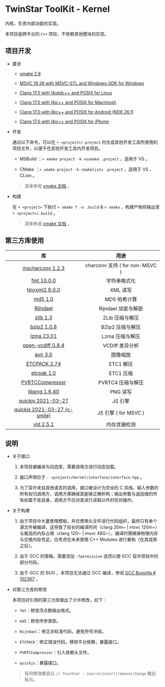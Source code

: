 # TwinStar ToolKit - Kernel

内核，负责内部功能的实现。

本项目是跨平台的 `C++` 项目，不依赖其他模块的实现。

## 项目开发

* 要求
	
	* [xmake 2.8](https://xmake.io/#/)
	
	* [MSVC 19.38 with MSVC-STL and Windows-SDK for Windows](https://visualstudio.microsoft.com/downloads/)
	
	* [Clang 17.0 with libstdc++ and POSIX for Linux](https://llvm.org/)
	
	* [Clang 17.0 with libc++ and POSIX for Macintosh](https://llvm.org/)
	
	* [Clang 17.0 with libc++ and POSIX for Android (NDK 26.1)](https://developer.android.com/ndk/downloads)
	
	* [Clang 17.0 with libc++ and POSIX for iPhone](https://llvm.org/)

* 开发
	
	通过以下命令，可以在 `+ <project>/.project` 内生成其他开发工具所使用的项目文件，以便于在其他开发工具内开发项目。
	
	* MSBuild ：`> xmake project -k vsxmake .project` ，适用于 VS 。
	
	* CMake ：`> xmake project -k cmakelists .project` ，适用于 VS 、CLion 。
	
	> 具体参阅 [xmake 文档](https://xmake.io/#/plugin/builtin_plugins?id=generate-ide-project-files) 。

* 构建
	
	在 `+ <project>` 下执行 `> xmake f -o .build` & `> xmake` ，构建产物将输出至 `+ <project>/.build` 。
	
	> 具体参阅 [xmake 文档](https://xmake.io/#/) 。

## 第三方库使用

| 库                                                                         | 用途                           |
|:--------------------------------------------------------------------------:|:------------------------------:|
| [mscharconv 1.2.3](https://github.com/iboB/mscharconv)                     | charconv 支持 ( for non-MSVC ) |
| [fmt 10.0.0](https://github.com/fmtlib/fmt)                                | 字符串格式化                   |
| [tinyxml2 9.0.0](https://github.com/leethomason/tinyxml2)                  | XML 读写                       |
| [md5 1.0](https://github.com/JieweiWei/md5)                                | MD5 哈希计算                   |
| [Rijndael](#)                                                              | Rijndael 加密与解密            |
| [zlib 1.3](https://github.com/madler/zlib)                                 | ZLib 压缩与解压                |
| [bzip2 1.0.8](https://sourceware.org/bzip2/)                               | BZip2 压缩与解压               |
| [lzma 23.01](https://www.7-zip.org/sdk.html)                               | Lzma 压缩与解压                |
| [open-vcdiff 0.8.4](https://github.com/google/open-vcdiff)                 | VCDiff 差异分析                |
| [avir 3.0](https://github.com/avaneev/avir)                                | 图像缩放                       |
| [ETCPACK 2.74](https://github.com/Ericsson/ETCPACK)                        | ETC1 解压                      |
| [etcpak 1.0](https://github.com/wolfpld/etcpak)                            | ETC1 压缩                      |
| [PVRTCCompressor](https://github.com/brenwill/PVRTCCompressor)             | PVRTC4 压缩与解压              |
| [libpng 1.6.40](http://www.libpng.org/pub/png/libpng.html)                 | PNG 读写                       |
| [quickjs 2021-03-27](https://github.com/bellard/quickjs)                   | JS 引擎                        |
| [quickjs 2021-03-27 (c-smile)](https://github.com/c-smile/quickjspp)       | JS 引擎 ( for MSVC )           |
| [vld 2.5.1](https://github.com/KindDragon/vld)                             | 内存泄漏检测                   |

## 说明

* 关于接口
	
	1. 本项目被编译为动态库，需要调用方进行动态加载。
	
	2. 接口声明位于 `- <project>/kernel/interface/interface.hpp` 。
	
	3. 为了容许来自其他语言的调用，接口被设计为完全的 C 风格。输入参数的所有权归调用方，调用方需确保其能够正确析构；输出参数与返回值的所有权属于库自身，调用方不应对其进行读取以外的任何操作。

* 关于构建
	
	1. 由于项目中大量使用模板，并仅使用头文件进行代码组织，最终只有单个源文件被编译，这导致了较长的编译时间（clang 20m~ | msvc 120m~）与极高的内存占用（clang 12G~ | msvc 48G~），编译时需确保物理内存与交换内存充足，应考虑在未来使用 C++ Modules 进行重构（在其成熟之后）。
	
	2. 由于 GCC 的策略，需要添加 `-fpermissive` 选项以使 GCC 容许项目中的部分代码。
	
	3. 由于 GCC 的 BUG ，本项目无法通过 GCC 编译，参阅 [GCC Bugzilla # 102367](https://gcc.gnu.org/bugzilla/show_bug.cgi?id=102367) 。

* 对第三方库的修改
	
	本项目对引用的第三方库做出了少许修改，如下：
	
	* `fmt`：修改浮点数输出格式。
	
	* `md5`：修改传参类型。
	
	* `Rijndael`：修正非标准代码，避免符号冲突。
	
	* `ETCPACK`：修正错误代码，移除平台依赖，暴露接口。
	
	* `PVRTCCompressor`：引入依赖头文件。
	
	* `quickjs`：暴露接口。
	
	> 任何修改都会以 `// TwinStar : source|insert|remove|change` 做出标示。

